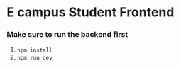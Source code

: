 # E campus Student Frontend

### Make sure to run the backend first

1. ```npm install```
2. ```npm run dev```